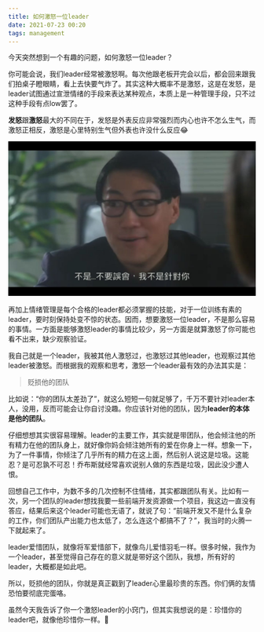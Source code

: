 ```yaml
---
title: 如何激怒一位leader
date: 2021-07-23 00:20
tags: management
---
```


今天突然想到一个有趣的问题，如何激怒一位leader？

你可能会说，我们leader经常被激怒啊。每次他跟老板开完会以后，都会回来跟我们拍桌子瞪眼睛，看上去快要气炸了。其实这种大概率不是激怒，这是在发怒，是leader试图通过宣泄情绪的手段来表达某种观点，本质上是一种管理手段，只不过这种手段有点low罢了。

**发怒**跟**激怒**最大的不同在于，发怒是外表反应非常强烈而内心也许不怎么生气，而激怒正相反，激怒是心里特别生气但外表也许没什么反应😂

![I'm not targeting you](./targeting.jpg)

再加上情绪管理是每个合格的leader都必须掌握的技能，对于一位训练有素的leader，要时刻保持处变不惊的状态。因而，想要激怒一位leader，不是那么容易的事情。一方面是能够激怒leader的事情比较少，另一方面是就算激怒了你可能也看不出来，缺少观察验证。

我自己就是一个leader，我被其他人激怒过，也激怒过其他leader，也观察过其他leader被激怒。而根据我的观察和思考，激怒一个leader最有效的办法其实是：

> 贬损他的团队

比如说：“你的团队太差劲了”，就这么短短一句就足够了，千万不要针对leader本人，没用，反而可能会让你自讨没趣。你应该针对他的团队，因为**leader的本体是他的团队**。

仔细想想其实很容易理解。leader的主要工作，其实就是带团队，他会倾注他的所有精力在他的团队身上，就好像你妈会倾注她所有的爱在你身上一样。想象一下，为了一件事情，你倾注了几乎所有的精力在这上面，然后别人说这是垃圾。这能忍？是可忍孰不可忍！乔布斯就经常喜欢说别人做的东西是垃圾，因此没少遭人恨。

回想自己工作中，为数不多的几次控制不住情绪，其实都跟团队有关。比如有一次，另一个团队的leader想找我要一些前端开发资源做一个项目，我这边一直没有答应，结果后来这个leader可能也无语了，就说了句：“前端开发又不是什么复杂的工作，你们团队产出能力也太低了，怎么连这个都搞不了？”，我当时的火腾一下就起来了。

leader爱惜团队，就像将军爱惜部下，就像鸟儿爱惜羽毛一样。很多时候，我作为一个leader，甚至觉得自己存在的意义就是带好这个团队，我想，所有好的leader，大概都是如此吧。

所以，贬损他的团队，你就是真正戳到了leader心里最珍贵的东西。你们俩的友情恐怕要彻底完蛋咯。

虽然今天我告诉了你一个激怒leader的小窍门，但其实我想说的是：珍惜你的leader吧，就像他珍惜你一样。🤟
